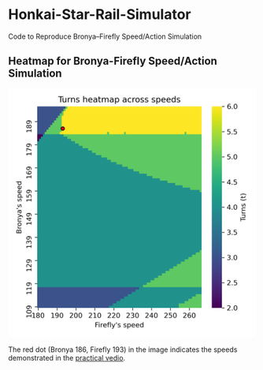 # Honkai-Star-Rail-Simulator
Code to Reproduce Bronya–Firefly Speed/Action Simulation

## Heatmap for Bronya-Firefly Speed/Action Simulation
<img src="plot.png" alt="drawing" width="700"/>

The red dot (Bronya 186, Firefly 193) in the image indicates the speeds demonstrated in the [practical vedio](https://www.bilibili.com/video/BV1J9tuzLEac/).
